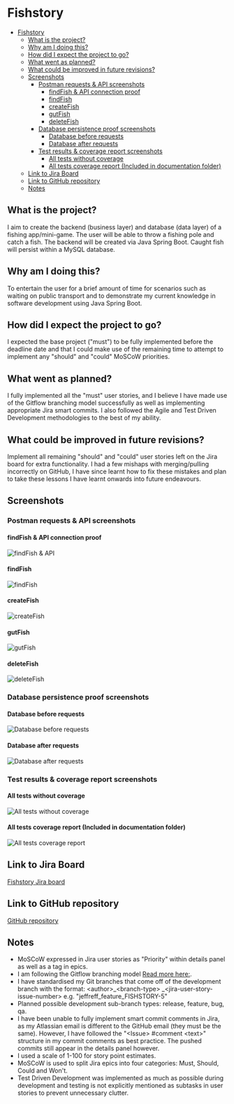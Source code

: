 # Fishstory

- [Fishstory](#fishstory)
  - [What is the project?](#what-is-the-project)
  - [Why am I doing this?](#why-am-i-doing-this)
  - [How did I expect the project to go?](#how-did-i-expect-the-project-to-go)
  - [What went as planned?](#what-went-as-planned)
  - [What could be improved in future revisions?](#what-could-be-improved-in-future-revisions)
  - [Screenshots](#screenshots)
    - [Postman requests & API screenshots](#postman-requests--api-screenshots)
      - [findFish & API connection proof](#findfish--api-connection-proof)
      - [findFish](#findfish)
      - [createFish](#createfish)
      - [gutFish](#gutfish)
      - [deleteFish](#deletefish)
    - [Database persistence proof screenshots](#database-persistence-proof-screenshots)
      - [Database before requests](#database-before-requests)
      - [Database after requests](#database-after-requests)
    - [Test results & coverage report screenshots](#test-results--coverage-report-screenshots)
      - [All tests without coverage](#all-tests-without-coverage)
      - [All tests coverage report (Included in documentation folder)](#all-tests-coverage-report-included-in-documentation-folder)
  - [Link to Jira Board](#link-to-jira-board)
  - [Link to GitHub repository](#link-to-github-repository)
  - [Notes](#notes)

## What is the project?

I aim to create the backend (business layer) and database (data layer) of a fishing app/mini-game. The user will be able
to throw a fishing pole and catch a fish. The backend will be created via Java Spring Boot. Caught fish will persist within a MySQL database.

## Why am I doing this?

To entertain the user for a brief amount of time for scenarios such as waiting on public transport and to demonstrate my
current knowledge in software development using Java Spring Boot.

## How did I expect the project to go?

I expected the base project ("must") to be fully implemented before the deadline date and that I could make use of the
remaining time to attempt to implement any "should" and "could" MoSCoW priorities.

## What went as planned?

I fully implemented all the "must" user stories, and I believe I have made use of the Gitflow branching model successfully as well as
implementing appropriate Jira smart commits. I also followed the Agile and Test Driven Development methodologies to the
best of my ability.

## What could be improved in future revisions?

Implement all remaining "should" and "could" user stories left on the Jira board for extra functionality. I had a few
mishaps with merging/pulling incorrectly on GitHub, I have since learnt how to fix these mistakes and plan to take these lessons I
have learnt onwards into future endeavours.

## Screenshots

### Postman requests & API screenshots

#### findFish & API connection proof

![findFish & API](documentation/images/findFish%20with%20API%20connection%20proof.png?raw=true)

#### findFish

![findFish](documentation/images/findFish.png?raw=true)

#### createFish

![createFish](documentation/images/createFish.png?raw=true)

#### gutFish

![gutFish](documentation/images/gutFish.png?raw=true)

#### deleteFish

![deleteFish](documentation/images/deleteFish.png?raw=true)

### Database persistence proof screenshots

#### Database before requests

![Database before requests](documentation/images/database%20before%20requests.png?raw=true)

#### Database after requests

![Database after requests](documentation/images/database%20after%20requests.png?raw=true)

### Test results & coverage report screenshots

#### All tests without coverage

![All tests without coverage](documentation/images/all%20tests%20without%20coverage.png?raw=true)

#### All tests coverage report (Included in documentation folder)

![All tests coverage report](documentation/images/all%20tests%20coverage%20report.png?raw=true)

## Link to Jira Board

[Fishstory Jira board](https://jeffreff.atlassian.net/jira/software/projects/FISHSTORY/boards/5)

## Link to GitHub repository

[GitHub repository](https://github.com/jeffreff/fishstory)

## Notes

- MoSCoW expressed in Jira user stories as "Priority" within details panel as well as a tag in epics.
- I am following the Gitflow branching
  model [Read more here:](https://www.atlassian.com/git/tutorials/comparing-workflows/gitflow-workflow).
- I have standardised my Git branches that come off of the development branch with the format: \<author>\_\<branch-type>
  \_\<jira-user-story-issue-number> e.g. "jeffreff_feature_FISHSTORY-5"
- Planned possible development sub-branch types: release, feature, bug, qa.
- I have been unable to fully implement smart commit comments in Jira, as my Atlassian email is different to the GitHub
  email (they must be the same). However, I have followed the "\<Issue> \#comment \<text>" structure in my commit
  comments as best practice. The pushed commits still appear in the details panel however.
- I used a scale of 1-100 for story point estimates.
- MoSCoW is used to split Jira epics into four categories: Must, Should, Could and Won't.
- Test Driven Development was implemented as much as possible during development and testing is not explicitly mentioned
  as subtasks in user stories to prevent unnecessary clutter.
